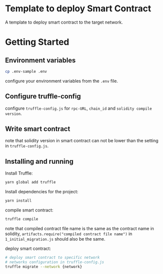 # Template to deploy Smart Contract
A template to deploy smart contract to the target network.

# Getting Started
## Environment variables
```sh
cp .env-sample .env
```
configure your environment variables from the `.env` file.


## Configure truffle-config
configure `truffle-config.js` for `rpc-URL`, `chain_id` and `solidity compile version`.

## Write smart contract
note that solidity version in smart contract can not be lower than the setting in `truffle-config.js`.

## Installing and running
Install Truffle:
```sh
yarn global add truffle
```
Install dependencies for the project:
```sh
yarn install
```
compile smart contract:
```sh
truffle compile
```
note that compiled contract file name is the same as the contract name in solidity, `artifacts.require("compiled contract file name")` in `1_initial_migration.js` should  also be the same.

deploy smart contract:
```sh
# deploy smart contract to specific network
# networks configuration in truffle-config.js
truffle migrate --network {network}
```